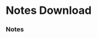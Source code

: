 <h1>Notes Download</h1>
<h3><a href="https://drive.google.com/drive/folders/1wfNTKinBAV6CCxaI5lfSnnRFAYpy0uEl"></a>Notes</h3>
